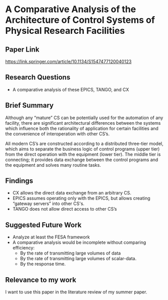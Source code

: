 # A Comparative Analysis of the Architecture of Control Systems of Physical Research Facilities
## Paper Link

https://link.springer.com/article/10.1134/S1547477120040123

## Research Questions

- A comparative analysis of these EPICS, TANGO, and CX

## Brief Summary

Although any “mature” CS can be potentially used for the automation of any facility, there are significant architectural differences between the systems which influence both the rationality of application for certain facilities and the convenience of interoperation with other CS’s. 

All modern CS’s are constructed according to a distributed three-tier model, which aims to separate the business logic of control programs (upper tier) from the direct operation with the equipment (lower tier). The middle tier is connecting; it provides data exchange between the control programs and the equipment and solves many routine tasks.

## Findings

- CX allows the direct data exchange from an arbitrary CS.
- EPICS assumes operating only with the EPICS, but allows creating “gateway servers” into other CS's.
- TANGO does not allow direct access to other CS’s

## Suggested Future Work

- Analyze at least the FESA framework
- A comparative analysis would be incomplete without comparing efficiency:
  - By the rate of transmitting large volumes of data
  - By the rate of transmitting large volumes of scalar-data.
  - By the response time.

## Relevance to my work

I want to use this paper in the literature review of my summer paper.
